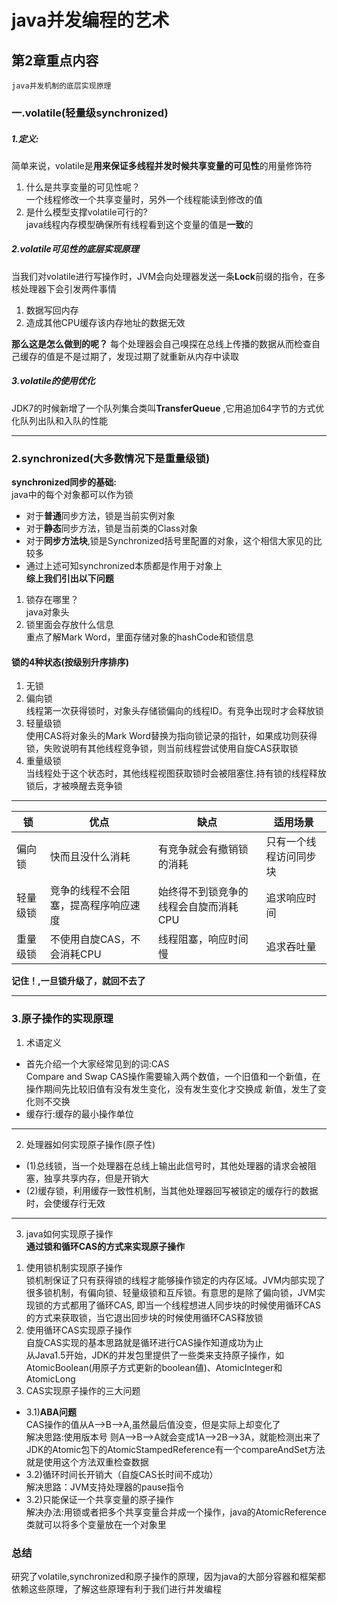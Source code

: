 # java并发编程的艺术
## 第2章重点内容
    java并发机制的底层实现原理
### 一.volatile(轻量级synchronized)
##### 1.定义:  
简单来说，volatile是**用来保证多线程并发时候共享变量的可见性**的用量修饰符  
1) 什么是共享变量的可见性呢？  
一个线程修改一个共享变量时，另外一个线程能读到修改的值  
2) 是什么模型支撑volatile可行的?  
java线程内存模型确保所有线程看到这个变量的值是**一致**的
##### 2.volatile可见性的底层实现原理
当我们对volatile进行写操作时，JVM会向处理器发送一条**Lock**前缀的指令，在多核处理器下会引发两件事情  
1) 数据写回内存
2) 造成其他CPU缓存该内存地址的数据无效  
  
**那么这是怎么做到的呢？**
每个处理器会自己嗅探在总线上传播的数据从而检查自己缓存的值是不是过期了，发现过期了就重新从内存中读取
##### 3.volatile的使用优化
JDK7的时候新增了一个队列集合类叫**TransferQueue** ,它用追加64字节的方式优化队列出队和入队的性能  

---
### 2.synchronized(大多数情况下是重量级锁)
 **synchronized同步的基础:**  
  java中的每个对象都可以作为锁
  * 对于**普通**同步方法，锁是当前实例对象
  * 对于**静态**同步方法，锁是当前类的Class对象
  * 对于**同步方法块**,锁是Synchronized括号里配置的对象，这个相信大家见的比较多
  * 通过上述可知synchronized本质都是作用于对象上  
**综上我们引出以下问题**
  1) 锁存在哪里？  
java对象头
  2) 锁里面会存放什么信息  
重点了解Mark Word，里面存储对象的hashCode和锁信息
#### 锁的4种状态(按级别升序排序)
1. 无锁
2. 偏向锁  
线程第一次获得锁时，对象头存储锁偏向的线程ID。有竞争出现时才会释放锁
3. 轻量级锁  
使用CAS将对象头的Mark Word替换为指向锁记录的指针，如果成功则获得锁，失败说明有其他线程竞争锁，则当前线程尝试使用自旋CAS获取锁
4. 重量级锁  
当线程处于这个状态时，其他线程视图获取锁时会被阻塞住.持有锁的线程释放锁后，才被唤醒去竞争锁

---

|  锁   |  优点  | 缺点   |   适用场景|
|  ----  | ----  | ----   |   ----| 
| 偏向锁  | 快而且没什么消耗 | 有竞争就会有撤销锁的消耗  |只有一个线程访问同步块 |
| 轻量级锁  | 竞争的线程不会阻塞，提高程序响应速度 | 始终得不到锁竞争的线程会自旋而消耗CPU |追求响应时间 |
| 重量级锁  | 不使用自旋CAS，不会消耗CPU | 线程阻塞，响应时间慢 | 追求吞吐量 |


**记住！,一旦锁升级了，就回不去了**

---
### 3.原子操作的实现原理
1. 术语定义  
* 首先介绍一个大家经常见到的词:CAS  
Compare and Swap
CAS操作需要输入两个数值，一个旧值和一个新值，在操作期间先比较旧值有没有发生变化，没有发生变化才交换成
新值，发生了变化则不交换
* 缓存行:缓存的最小操作单位
---
2. 处理器如何实现原子操作(原子性)  
* (1)总线锁，当一个处理器在总线上输出此信号时，其他处理器的请求会被阻塞，独享共享内存，但是开销大
* (2)缓存锁，利用缓存一致性机制，当其他处理器回写被锁定的缓存行的数据时，会使缓存行无效

---
3. java如何实现原子操作  
**通过锁和循环CAS的方式来实现原子操作**  
1) 使用锁机制实现原子操作  
锁机制保证了只有获得锁的线程才能够操作锁定的内存区域。JVM内部实现了很多锁机制，有偏向锁、轻量级锁和互斥锁。有意思的是除了偏向锁，JVM实现锁的方式都用了循环CAS,
即当一个线程想进人同步块的时候使用循环CAS的方式来获取锁，当它退出回步块的时候使用循环CAS释放锁
2) 使用循环CAS实现原子操作  
自旋CAS实现的基本思路就是循环进行CAS操作知道成功为止  
从Java1.5开始，JDK的并发包里提供了一些类来支持原子操作，如AtomicBoolean(用原子方式更新的boolean値)、AtomicInteger和AtomicLong
3) CAS实现原子操作的三大问题
* 3.1)**ABA问题**  
CAS操作的值从A-->B-->A,虽然最后值没变，但是实际上却变化了  
解决思路:使用版本号
则A-->B-->A就会变成1A-->2B-->3A，就能检测出来了  
JDK的Atomic包下的AtomicStampedReference有一个compareAndSet方法就是使用这个方法双重检查数据
* 3.2)循环时间长开销大（自旋CAS长时间不成功）  
解决思路：JVM支持处理器的pause指令
* 3.2)只能保证一个共享变量的原子操作  
解决办法:用锁或者把多个共享变量合并成一个操作，java的AtomicReference类就可以将多个变量放在一个对象里


### 总结
研究了volatile,synchronized和原子操作的原理，因为java的大部分容器和框架都依赖这些原理，了解这些原理有利于我们进行并发编程